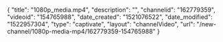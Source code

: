 {
    "title": "1080p_media.mp4",
    "description": "",
    "channelid": "162779359",
    "videoid": "154765988",
    "date_created": "1521076522",
    "date_modified": "1522957304",
    "type": "captivate",
    "layout": "channelVideo",
    "url": "\/new-channel\/1080p-media-mp4\/162779359-154765988"
}